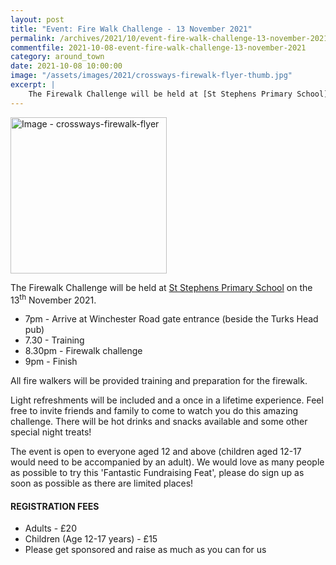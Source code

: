 ```yaml
---
layout: post
title: "Event: Fire Walk Challenge - 13 November 2021"
permalink: /archives/2021/10/event-fire-walk-challenge-13-november-2021.html
commentfile: 2021-10-08-event-fire-walk-challenge-13-november-2021
category: around_town
date: 2021-10-08 10:00:00
image: "/assets/images/2021/crossways-firewalk-flyer-thumb.jpg"
excerpt: |
    The Firewalk Challenge will be held at [St Stephens Primary School](https://stmargarets.london/directory/school/200507170243) on the 13<sup>th</sup> November 2021.
---
```

<a href="/assets/images/2021/crossways-firewalk-flyer.jpg" title="Click for a larger image"><img src="/assets/images/2021/crossways-firewalk-flyer-thumb.jpg" width="250" alt="Image - crossways-firewalk-flyer"  class="photo right"/></a>


The Firewalk Challenge will be held at [St Stephens Primary School](https://stmargarets.london/directory/school/200507170243) on the 13<sup>th</sup> November 2021.

- 7pm - Arrive at Winchester Road gate entrance (beside the Turks Head pub)
- 7.30 - Training
- 8.30pm - Firewalk challenge
- 9pm - Finish

All fire walkers will be provided training and preparation for the firewalk.

Light refreshments will be included and a once in a lifetime experience. Feel free to invite friends and family to come to watch you do this amazing challenge. There will be hot drinks and snacks available and some other special night treats!

The event is open to everyone aged 12 and above (children aged 12-17 would need to be accompanied by an adult). We would love as many people as possible to try this 'Fantastic Fundraising Feat', please do sign up as soon as possible as there are limited places!

#### REGISTRATION FEES

- Adults - &pound;20
- Children (Age 12-17 years) - &pound;15
- Please get sponsored and raise as much as you can for us

